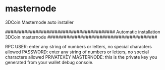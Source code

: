 # masternode
3DCoin Masternode auto installer

########################################
Automatic installation 3DCoin masternode
########################################

RPC USER: enter any string of numbers or letters, no special characters allowed
PASSWORD: enter any string of numbers or letters, no special characters allowed
PRIVATEKEY MASTERNODE: this is the private key you generated from your wallet debug console.

